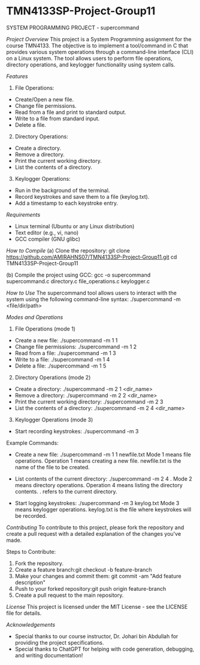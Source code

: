 # TMN4133SP-Project-Group11
SYSTEM PROGRAMMING PROJECT - supercommand

*Project Overview*
This project is a System Programming assignment for the course TMN4133. The objective is to implement a tool/command in C that provides various system operations through a command-line interface (CLI) on a Linux system. The tool allows users to perform file operations, directory operations, and keylogger functionality using system calls.

*Features*
1. File Operations:
- Create/Open a new file.
- Change file permissions.
- Read from a file and print to standard output.
- Write to a file from standard input.
- Delete a file.
  
2. Directory Operations:
- Create a directory.
- Remove a directory.
- Print the current working directory.
- List the contents of a directory.

3. Keylogger Operations:
- Run in the background of the terminal.
- Record keystrokes and save them to a file (keylog.txt).
- Add a timestamp to each keystroke entry.

*Requirements*
- Linux terminal (Ubuntu or any Linux distribution)
- Text editor (e.g., vi, nano)
- GCC compiler (GNU glibc)

*How to Compile*
(a) Clone the repository: 
git clone https://github.com/AMIRAHNS07/TMN4133SP-Project-Group11.git
cd TMN4133SP-Project-Group11

(b) Compile the project using GCC:
gcc -o supercommand supercommand.c directory.c file_operations.c keylogger.c

*How to Use*
The supercommand tool allows users to interact with the system using the following command-line syntax: ./supercommand -m <mode> <operation> <file/dir/path>

*Modes and Operations*
1. File Operations (mode 1)
- Create a new file: ./supercommand -m 1 1 <filename>
- Change file permissions: ./supercommand -m 1 2 <filename> <permissions>
- Read from a file: ./supercommand -m 1 3 <filename>
- Write to a file: ./supercommand -m 1 4 <filename>
- Delete a file: ./supercommand -m 1 5 <filename>

2. Directory Operations (mode 2)
- Create a directory: ./supercommand -m 2 1 <dir_name>
- Remove a directory: ./supercommand -m 2 2 <dir_name>
- Print the current working directory: ./supercommand -m 2 3
- List the contents of a directory: ./supercommand -m 2 4 <dir_name>

3. Keylogger Operations (mode 3)
- Start recording keystrokes: ./supercommand -m 3 <logfile>

Example Commands: 
- Create a new file: ./supercommand -m 1 1 newfile.txt
  Mode 1 means file operations.
  Operation 1 means creating a new file.
  newfile.txt is the name of the file to be created.
  
- List contents of the current directory: ./supercommand -m 2 4 .
  Mode 2 means directory operations.
  Operation 4 means listing the directory contents.
  . refers to the current directory.
  
- Start logging keystrokes: ./supercommand -m 3 keylog.txt
  Mode 3 means keylogger operations.
  keylog.txt is the file where keystrokes will be recorded.

*Contributing*
To contribute to this project, please fork the repository and create a pull request with a detailed explanation of the changes you've made.

Steps to Contribute:
1. Fork the repository.
2. Create a feature branch:git checkout -b feature-branch
3. Make your changes and commit them: git commit -am "Add feature description"
4. Push to your forked repository:git push origin feature-branch
5. Create a pull request to the main repository.

*License*
This project is licensed under the MIT License - see the LICENSE file for details.

*Acknowledgements*
- Special thanks to our course instructor, Dr. Johari bin Abdullah for providing the project specifications.
- Special thanks to ChatGPT for helping with code generation, debugging, and writing documentation!

 
